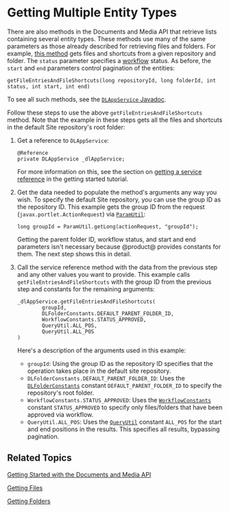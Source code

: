 # Getting Multiple Entity Types [](id=getting-multiple-entity-types)

There are also methods in the Documents and Media API that retrieve lists 
containing several entity types. These methods use many of the same parameters 
as those already described for retrieving files and folders. For example, 
[this method](@platform-ref@/7.1-latest/javadocs/portal-kernel/com/liferay/document/library/kernel/service/DLAppService.html#getFileEntriesAndFileShortcuts-long-long-int-int-int-) 
gets files and shortcuts from a given repository and folder. The `status` 
parameter specifies a 
[workflow](/discover/portal/-/knowledge_base/7-1/workflow) 
status. As before, the `start` and `end` parameters control pagination of the 
entities: 

    getFileEntriesAndFileShortcuts(long repositoryId, long folderId, int status, int start, int end)

To see all such methods, see the 
[`DLAppService` Javadoc](@platform-ref@/7.1-latest/javadocs/portal-kernel/com/liferay/document/library/kernel/service/DLAppService.html). 

Follow these steps to use the above `getFileEntriesAndFileShortcuts` method. 
Note that the example in these steps gets all the files and shortcuts in the 
default Site repository's root folder: 

1.  Get a reference to `DLAppService`: 

        @Reference
        private DLAppService _dlAppService;

    For more information on this, see the section on 
    [getting a service reference](/develop/tutorials/-/knowledge_base/7-1/getting-started-with-the-documents-and-media-api#getting-a-service-reference) 
    in the getting started tutorial. 

2.  Get the data needed to populate the method's arguments any way you wish. To
    specify the default Site repository, you can use the group ID as the
    repository ID. This example gets the group ID from the request 
    (`javax.portlet.ActionRequest`) via 
    [`ParamUtil`](@platform-ref@/7.1-latest/javadocs/portal-kernel/com/liferay/portal/kernel/util/ParamUtil.html): 

        long groupId = ParamUtil.getLong(actionRequest, "groupId");

    Getting the parent folder ID, workflow status, and start and end parameters 
    isn't necessary because @product@ provides constants for them. The next step 
    shows this in detail. 

3.  Call the service reference method with the data from the previous step and 
    any other values you want to provide. This example calls 
    `getFileEntriesAndFileShortcuts` with the group ID from the previous step 
    and constants for the remaining arguments: 

        _dlAppService.getFileEntriesAndFileShortcuts(
                groupId, 
                DLFolderConstants.DEFAULT_PARENT_FOLDER_ID, 
                WorkflowConstants.STATUS_APPROVED, 
                QueryUtil.ALL_POS, 
                QueryUtil.ALL_POS
        )

    Here's a description of the arguments used in this example: 

    -   `groupId`: Using the group ID as the repository ID specifies that the 
        operation takes place in the default site repository. 
    -   `DLFolderConstants.DEFAULT_PARENT_FOLDER_ID`: Uses the 
        [`DLFolderConstants`](@platform-ref@/7.1-latest/javadocs/portal-kernel/com/liferay/document/library/kernel/model/DLFolderConstants.html) 
        constant `DEFAULT_PARENT_FOLDER_ID` to specify the repository's root 
        folder. 
    -   `WorkflowConstants.STATUS_APPROVED`: Uses the 
        [`WorkflowConstants`](@platform-ref@/7.1-latest/javadocs/portal-kernel/com/liferay/portal/kernel/workflow/WorkflowConstants.html) 
        constant `STATUS_APPROVED` to specify only files/folders that have been 
        approved via workflow. 
    -   `QueryUtil.ALL_POS`: Uses the 
        [`QueryUtil`](@platform-ref@/7.1-latest/javadocs/portal-kernel/com/liferay/portal/kernel/dao/orm/QueryUtil.html) 
        constant `ALL_POS` for the start and end positions in the results. This 
        specifies all results, bypassing pagination. 

## Related Topics [](id=related-topics)

[Getting Started with the Documents and Media API](/develop/tutorials/-/knowledge_base/7-1/getting-started-with-the-documents-and-media-api)

[Getting Files](/develop/tutorials/-/knowledge_base/7-1/getting-files)

[Getting Folders](/develop/tutorials/-/knowledge_base/7-1/getting-folders)
